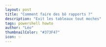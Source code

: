 ```yaml
---
layout: post
title: "Comment faire des bô rapports ?"
description: "Exit les tableaux tout moches"
tags: powershell howto
author: "Léo"
thumbnailColor: "#373F47"
icon: ✨
---
```


